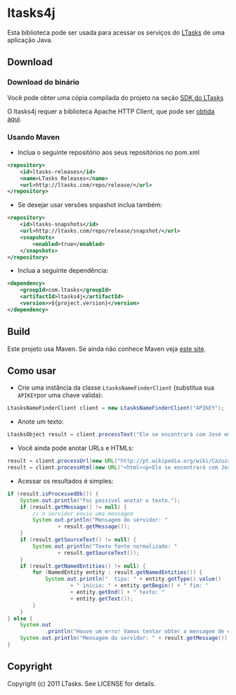 ltasks4j
===========

Esta biblioteca pode ser usada para acessar os serviços do [LTasks](http://ltasks.com) de uma aplicação Java.

Download
--------

### Download do binário

Você pode obter uma cópia compilada do projeto na seção [SDK do LTasks](http://ltasks.com/sdk)

O ltasks4j requer a biblioteca Apache HTTP Client, que pode ser [obtida aqui](http://hc.apache.org/downloads.cgi).

### Usando Maven

* Inclua o seguinte repositório aos seus repositórios no pom.xml

```xml
<repository>
	<id>ltasks-releases</id>
	<name>LTasks Releases</name>
	<url>http://ltasks.com/repo/release/</url>
</repository>
```

* Se desejar usar versões snpashot inclua também:

```xml
<repository>
	<id>ltasks-snapshots</id>
	<url>http://ltasks.com/repo/release/snapshot/</url>
	<snapshots>
		<enabled>true</enabled>
	</snapshots>
</repository>
```

* Inclua a seguinte dependência: 

```xml
<dependency>
	<groupId>com.ltasks</groupId>
	<artifactId>ltasks4j</artifactId>
	<version>>${project.version}</version>
</dependency>
```

Build
-----

Este projeto usa Maven. Se ainda não conhece Maven veja [este site](http://maven.apache.org/run-maven/index.html).

Como usar
---------

* Crie uma instância da classe `LtasksNameFinderClient` (substitua sua `APIKEY`por uma chave valida):

```java
LtasksNameFinderClient client = new LtasksNameFinderClient("APIKEY");
```

* Anote um texto:

```java
LtasksObject result = client.processText("Ele se encontrará com José em Brasília.");
```

* Você ainda pode anotar URLs e HTMLs:

```java
result = client.processUrl(new URL("http://pt.wikipedia.org/wiki/Cazuza"));
result = client.processHtml(new URL("<html><p>Ele se encontrará com José em Brasília.</p></html>"));
```

* Acessar os resultados é simples:
	
```java
if (result.isProcessedOk()) {
	System.out.println("Foi possivel anotar o texto.");
	if (result.getMessage() != null) {
		// o servidor enviu uma mensagem
		System.out.println("Mensagem do servidor: "
				+ result.getMessage());
	}
	if (result.getSourceText() != null) {
		System.out.println("Texto fonte normalizado: "
				+ result.getSourceText());
	}
	if (result.getNamedEntities() != null) {
		for (NamedEntity entity : result.getNamedEntities()) {
			System.out.println("  tipo: " + entity.getType().value()
					+ " inicio: " + entity.getBegin() + " fim: "
					+ entity.getEnd() + " texto: "
					+ entity.getText());
		}
	}
} else {
	System.out
			.println("Houve um erro! Vamos tentar obter a mensagem de erro.");
	System.out.println("Mensagem do servidor: " + result.getMessage());
}
```

Copyright
---------

Copyright (c) 2011 LTasks. See LICENSE for details.